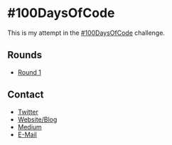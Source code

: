 # #100DaysOfCode

This is my attempt in the [#100DaysOfCode](http://www.100daysofcode.com/)
challenge.

## Rounds

  * [Round 1](r001.md)

## Contact

  * [Twitter](https://twitter.com/stschindler)
  * [Website/Blog](http://stschindler.io/)
  * [Medium](https://medium.com/@stschindler)
  * [E-Mail](mailto:100daysofcode@stschindler.io)
